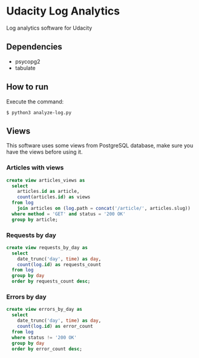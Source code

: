# Udacity Log Analytics
Log analytics software for Udacity

## Dependencies
- psycopg2
- tabulate

## How to run
Execute the command:
```
$ python3 analyze-log.py
```

## Views

This software uses some views from PostgreSQL database, make sure you have the views before using it.

### Articles with views
```sql
create view articles_views as
  select 
    articles.id as article, 
    count(articles.id) as views
  from log 
    join articles on (log.path = concat('/article/', articles.slug)) 
  where method = 'GET' and status = '200 OK'
  group by article;
```

### Requests by day
```sql
create view requests_by_day as
  select 
    date_trunc('day', time) as day, 
    count(log.id) as requests_count
  from log 
  group by day
  order by requests_count desc;
```

### Errors by day
```sql
create view errors_by_day as
  select 
    date_trunc('day', time) as day, 
    count(log.id) as error_count
  from log 
  where status != '200 OK'
  group by day
  order by error_count desc;
```